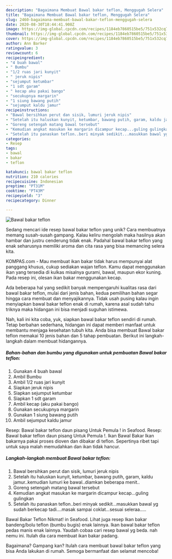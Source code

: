 ```yaml
---
description: "Bagaimana Membuat Bawal bakar teflon, Menggugah Selera"
title: "Bagaimana Membuat Bawal bakar teflon, Menggugah Selera"
slug: 2460-bagaimana-membuat-bawal-bakar-teflon-menggugah-selera
date: 2020-08-30T18:44:41.908Z
image: https://img-global.cpcdn.com/recipes/1184eb7860515be5/751x532cq70/bawal-bakar-teflon-foto-resep-utama.jpg
thumbnail: https://img-global.cpcdn.com/recipes/1184eb7860515be5/751x532cq70/bawal-bakar-teflon-foto-resep-utama.jpg
cover: https://img-global.cpcdn.com/recipes/1184eb7860515be5/751x532cq70/bawal-bakar-teflon-foto-resep-utama.jpg
author: Ann Barker
ratingvalue: 3
reviewcount: 6
recipeingredient:
- "4 buah bawal"
- " Bumbu"
- "1/2 ruas jari kunyit"
- " jeruk nipis"
- "sejumput ketumbar"
- "1 sdt garam"
- " kecap aku pakai bango"
- "secukupnya margarin"
- "1 siung bawang putih"
- "sejumput kaldu jamur"
recipeinstructions:
- "Bawal bersihkan perut dan sisik, lumuri jeruk nipis"
- "Setelah itu haluskan kunyit, ketumbar, bawang putih, garam, kaldu jamur..kemudian lumuri ke bawal..diamkan beberapa menit.."
- "Goreng setengah matang bawal tersebut"
- "Kemudian angkat masukan ke margarin dicampur kecap...guling gulingkan"
- "Setelah itu panaskan teflon..beri minyak sedikit...masukkan bawal yg sudah berkecap tadi....masak sampai coklat...sesuai seleraa....."
categories:
- Resep
tags:
- bawal
- bakar
- teflon

katakunci: bawal bakar teflon 
nutrition: 210 calories
recipecuisine: Indonesian
preptime: "PT31M"
cooktime: "PT43M"
recipeyield: "3"
recipecategory: Dinner

---
```



![Bawal bakar teflon](https://img-global.cpcdn.com/recipes/1184eb7860515be5/751x532cq70/bawal-bakar-teflon-foto-resep-utama.jpg)

Sedang mencari ide resep bawal bakar teflon yang unik? Cara membuatnya memang susah-susah gampang. Kalau keliru mengolah maka hasilnya akan hambar dan justru cenderung tidak enak. Padahal bawal bakar teflon yang enak seharusnya memiliki aroma dan cita rasa yang bisa memancing selera kita.

KOMPAS.com - Mau membuat ikan bakar tidak harus mempunyai alat panggang khusus, cukup sediakan wajan teflon. Kamu dapat menggunakan ikan yang tersedia di kulkas misalnya gurami, bawal, maupun ekor kuning. Pada resep ini, olesan ikan bakar menggunakan kecap.

Ada beberapa hal yang sedikit banyak mempengaruhi kualitas rasa dari bawal bakar teflon, mulai dari jenis bahan, kedua pemilihan bahan segar hingga cara membuat dan menyajikannya. Tidak usah pusing kalau ingin menyiapkan bawal bakar teflon enak di rumah, karena asal sudah tahu triknya maka hidangan ini bisa menjadi suguhan istimewa.


Nah, kali ini kita coba, yuk, siapkan bawal bakar teflon sendiri di rumah. Tetap berbahan sederhana, hidangan ini dapat memberi manfaat untuk membantu menjaga kesehatan tubuh kita. Anda bisa membuat Bawal bakar teflon memakai 10 jenis bahan dan 5 tahap pembuatan. Berikut ini langkah-langkah dalam membuat hidangannya.

<!--inarticleads1-->

##### Bahan-bahan dan bumbu yang digunakan untuk pembuatan Bawal bakar teflon:

1. Gunakan 4 buah bawal
1. Ambil  Bumbu
1. Ambil 1/2 ruas jari kunyit
1. Siapkan  jeruk nipis
1. Siapkan sejumput ketumbar
1. Siapkan 1 sdt garam
1. Ambil  kecap (aku pakai bango)
1. Gunakan secukupnya margarin
1. Gunakan 1 siung bawang putih
1. Ambil sejumput kaldu jamur


Resep: Bawal bakar teflon daun pisang Untuk Pemula ! in Seafood. Resep: Bawal bakar teflon daun pisang Untuk Pemula !. Ikan Bawal Bakar Ikan bakarnya pakai proses dioven dan dibakar di teflon. Sepertinya ribet tapi untuk saya malah memudahkan dan ikan tidak hancur. 

<!--inarticleads2-->

##### Langkah-langkah membuat Bawal bakar teflon:

1. Bawal bersihkan perut dan sisik, lumuri jeruk nipis
1. Setelah itu haluskan kunyit, ketumbar, bawang putih, garam, kaldu jamur..kemudian lumuri ke bawal..diamkan beberapa menit..
1. Goreng setengah matang bawal tersebut
1. Kemudian angkat masukan ke margarin dicampur kecap...guling gulingkan
1. Setelah itu panaskan teflon..beri minyak sedikit...masukkan bawal yg sudah berkecap tadi....masak sampai coklat...sesuai seleraa.....


Bawal Bakar Teflon Nikmat! in Seafood. Lihat juga resep Ikan bakar bandeng/bolu teflon (bumbu bugis) enak lainnya. Ikan bawal bakar teflon pedas manis enak lainnya. Yaudah cobaa cari resep bawal yg beda. nah nemu ini. Itulah dia cara membuat ikan bakar padang. 

Bagaimana? Gampang kan? Itulah cara membuat bawal bakar teflon yang bisa Anda lakukan di rumah. Semoga bermanfaat dan selamat mencoba!
